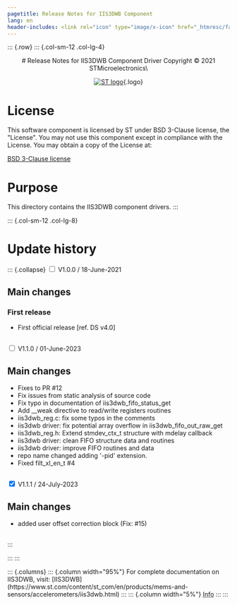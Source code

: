 ```yaml
---
pagetitle: Release Notes for IIS3DWB Component
lang: en
header-includes: <link rel="icon" type="image/x-icon" href="_htmresc/favicon.png" />
---
```


::: {.row}
::: {.col-sm-12 .col-lg-4}

<center>
# Release Notes for IIS3DWB Component Driver
Copyright &copy; 2021 STMicroelectronics\

[![ST logo](_htmresc/st_logo_2020.png)](https://www.st.com){.logo}
</center>

# License

This software component is licensed by ST under BSD 3-Clause license, the "License".
You may not use this component except in compliance with the License. You may obtain a copy of the License at:

[BSD 3-Clause license](https://opensource.org/licenses/BSD-3-Clause)

# Purpose

This directory contains the IIS3DWB component drivers.
:::

::: {.col-sm-12 .col-lg-8}
# Update history

::: {.collapse}
<input type="checkbox" id="collapse-section1" aria-hidden="true">
<label for="collapse-section1" aria-hidden="true">V1.0.0 / 18-June-2021</label>
<div>

## Main changes

### First release

- First official release [ref. DS v4.0]

##

</div>

<input type="checkbox" id="collapse-section2" aria-hidden="true">
<label for="collapse-section2" aria-hidden="true">V1.1.0 / 01-June-2023</label>
<div>

## Main changes

- Fixes to PR #12
- Fix issues from static analysis of source code
- Fix typo in documentation of iis3dwb_fifo_status_get
- Add __weak directive to read/write registers routines
- iis3dwb_reg.c: fix some typos in the comments
- iis3dwb driver: fix potential array overflow in iis3dwb_fifo_out_raw_get
- iis3dwb_reg.h: Extend stmdev_ctx_t structure with mdelay callback
- iis3dwb driver: clean FIFO structure data and routines
- iis3dwb driver: improve FIFO routines and data
- repo name changed adding '-pid' extension.
- Fixed filt_xl_en_t #4

##

</div>

<input type="checkbox" id="collapse-section3" checked aria-hidden="true">
<label for="collapse-section3" aria-hidden="true">V1.1.1 / 24-July-2023</label>
<div>

## Main changes

- added user offset correction block (Fix: #15)

##

</div>
:::

:::
:::

<footer class="sticky">
::: {.columns}
::: {.column width="95%"}
For complete documentation on IIS3DWB,
visit:
[IIS3DWB](https://www.st.com/content/st_com/en/products/mems-and-sensors/accelerometers/iis3dwb.html)
:::
::: {.column width="5%"}
<abbr title="Based on template cx566953 version 2.0">Info</abbr>
:::
:::
</footer>
